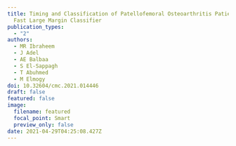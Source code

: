 ```yaml
---
title: Timing and Classification of Patellofemoral Osteoarthritis Patients Using
  Fast Large Margin Classifier
publication_types:
  - "2"
authors:
  - MR Ibraheem
  - J Adel
  - AE Balbaa
  - S El-Sappagh
  - T Abuhmed
  - M Elmogy
doi: 10.32604/cmc.2021.014446
draft: false
featured: false
image:
  filename: featured
  focal_point: Smart
  preview_only: false
date: 2021-04-29T04:25:08.427Z
---
```

